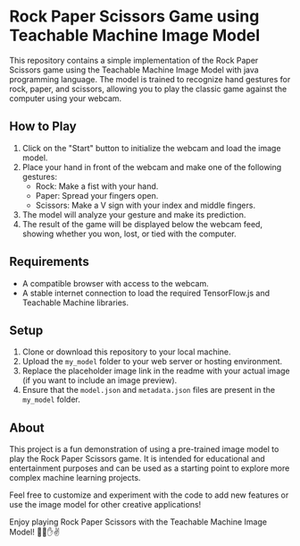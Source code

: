 # Rock Paper Scissors Game using Teachable Machine Image Model



This repository contains a simple implementation of the Rock Paper Scissors game using the Teachable Machine Image Model with java programming language. The model is trained to recognize hand gestures for rock, paper, and scissors, allowing you to play the classic game against the computer using your webcam.

## How to Play

1. Click on the "Start" button to initialize the webcam and load the image model.
2. Place your hand in front of the webcam and make one of the following gestures:
   - Rock: Make a fist with your hand.
   - Paper: Spread your fingers open.
   - Scissors: Make a V sign with your index and middle fingers.
3. The model will analyze your gesture and make its prediction.
4. The result of the game will be displayed below the webcam feed, showing whether you won, lost, or tied with the computer.

## Requirements

- A compatible browser with access to the webcam.
- A stable internet connection to load the required TensorFlow.js and Teachable Machine libraries.

## Setup

1. Clone or download this repository to your local machine.
2. Upload the `my_model` folder to your web server or hosting environment.
3. Replace the placeholder image link in the readme with your actual image (if you want to include an image preview).
4. Ensure that the `model.json` and `metadata.json` files are present in the `my_model` folder.


## About

This project is a fun demonstration of using a pre-trained image model to play the Rock Paper Scissors game. It is intended for educational and entertainment purposes and can be used as a starting point to explore more complex machine learning projects.

Feel free to customize and experiment with the code to add new features or use the image model for other creative applications!

Enjoy playing Rock Paper Scissors with the Teachable Machine Image Model! 🤖👊✋✌️

